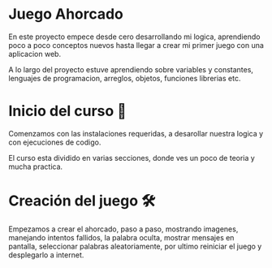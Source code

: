 # Juego Ahorcado

En este proyecto empece desde cero desarrollando mi logica, aprendiendo poco a poco conceptos nuevos hasta llegar a crear mi primer juego con una aplicacion web.

A lo largo del proyecto estuve aprendiendo sobre variables y constantes, lenguajes de programacion, arreglos, objetos, funciones librerias etc.

# Inicio del curso 🚀

Comenzamos con las instalaciones requeridas, a desarollar nuestra logica y con ejecuciones de codigo. 

El curso esta dividido en varias secciones, donde ves un poco de teoria y mucha practica. 

# Creación del juego 🛠️

Empezamos a crear el ahorcado, paso a paso, mostrando imagenes, manejando intentos fallidos, la palabra oculta, mostrar mensajes en pantalla, seleccionar palabras aleatoriamente, por ultimo reiniciar el juego y desplegarlo a internet. 





